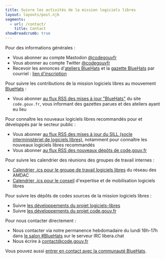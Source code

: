 ```yaml
---
title: Suivre les activités de la mission logiciels libres
layout: layouts/post.njk
segments:
  - url: /contact/
    title: Contact
showBreadcrumb: true
---
```


Pour des informations générales :

- Vous abonner au compte Mastodon [@codegouvfr](https://mastodon.social/@codegouvfr)
- Vous abonner au compte Twitter [@codegouvfr](https://twitter.com/codegouvfr)
- Recevoir les annonces d'[ateliers BlueHats](/fr/bluehats/tags/atelier/) et la [gazette BlueHats](/fr/bluehats/tags/gazette/) par courriel : [lien d'inscription](https://code.gouv.fr/newsletters/subscribe/bluehats@mail.codegouv.fr)

Pour suivre les contributions de la mission logiciels libres au mouvement [BlueHats](/fr/bluehats/) :

- Vous abonner [au flux RSS des mises à jour "BlueHats"](/feed/feed.xml) du site `code.gouv.fr`, vous informant des gazettes parues et des ateliers ayant eu lieu

Pour connaître les nouveaux logiciels libres recommandés pour et développés par le secteur public :

- Vous abonner [au flux RSS des mises à jour du SILL (socle interministériel de logiciels libres)](https://code.gouv.fr/data/latest-sill.xml), notamment pour connaître les nouveaux logiciels libres recommandés
- Vous abonner [au flux RSS des nouveaux dépôts de code.gouv.fr](https://code.gouv.fr/data/latest.xml)

Pour suivre les calendrier des réunions des groupes de travail internes :

- [Calendrier .ics pour le groupe de travail logiciels libres](https://git.sr.ht/~codegouvfr/logiciels-libres/blob/master/evenements/rdv-gtt-ll.ics) du réseau des AMDAC
- [Calendrier .ics pour le conseil](https://git.sr.ht/~codegouvfr/logiciels-libres/blob/master/evenements/rdv-conseil-logiciels-libres.ics) d'expertise et de mobilisation logiciels libres

Pour suivre les dépôts de codes sources de la mission logiciels libres :

- Suivre [les développements du projet logiciels-libres](https://sr.ht/~codegouvfr/logiciels-libres/feed)
- Suivre [les développements du projet code.gouv.fr](https://sr.ht/~codegouvfr/code.gouv.fr/feed)

Pour nous contacter directement :

- Nous contacter via notre permanence hebdomadaire du lundi 16h-17h dans [le salon #BlueHats](https://web.libera.chat/#bluehats) sur le serveur IRC libera.chat
- Nous écrire à [contact@code.gouv.fr](mailto:contact@code.gouv.fr)

Vous pouvez aussi [entrer en contact avec la communauté BlueHats](/fr/contact/espaces-communication-bluehats/).
